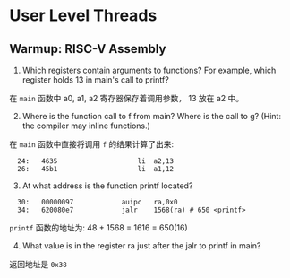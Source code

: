 # User Level Threads
## Warmup: RISC-V Assembly
1. Which registers contain arguments to functions? For example, which register holds 13 in main's call to printf?  
  
在 `main` 函数中 a0, a1, a2 寄存器保存着调用参数， 13 放在 a2 中。  
  
2. Where is the function call to f from main? Where is the call to g? (Hint: the compiler may inline functions.)  
  
在 `main` 函数中直接将调用 `f` 的结果计算了出来: 
```assembly
  24:	4635                	li	a2,13
  26:	45b1                	li	a1,12
```  
  
3. At what address is the function printf located?  
  
```assembly
  30:	00000097          	auipc	ra,0x0
  34:	620080e7          	jalr	1568(ra) # 650 <printf>
```
`printf` 函数的地址为: 48 + 1568 = 1616 = 650(16)  
  
4. What value is in the register ra just after the jalr to printf in main?  
  
返回地址是 `0x38`
